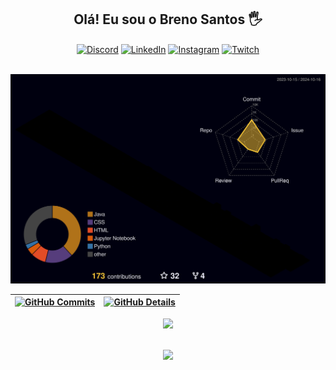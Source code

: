 <div style="display: inline_block" align="center"> 
    <h2>Olá! Eu sou o Breno Santos 🖐️</h2>
    <a href="https://discord.gg/gwAp5bGUEr"><img align="center" alt="Discord" src="https://img.shields.io/badge/Discord-7289DA?style=for-the-badge&logo=discord&logoColor=white"></a>
    <a href="https://www.linkedin.com/in/breno-amaral-84624123b/"><img align="center" alt="LinkedIn" src="https://img.shields.io/badge/LinkedIn-0077B5?style=for-the-badge&logo=linkedin&logoColor=white"></a>
    <a href="https://www.instagram.com/brenosantos.dev/"><img align="center" alt="Instagram" src="https://img.shields.io/badge/Instagram-E4405F?style=for-the-badge&logo=instagram&logoColor=white"></a>
    <a href="https://www.twitch.tv/devbrenosantos"><img align="center" alt="Twitch" src="https://img.shields.io/badge/Twitch-9347FF?style=for-the-badge&logo=twitch&logoColor=white"></a>
</div><br/>

  ![Status](./profile-3d-contrib/profile-night-rainbow.svg)

 | [![GitHub Commits](http://github-profile-summary-cards.vercel.app/api/cards/productive-time?username=DevBrenoSantos&theme=dracula&utcOffset=-3)](https://github.com/vn7n24fzkq/github-profile-summary-cards) | [![GitHub Details](http://github-profile-summary-cards.vercel.app/api/cards/profile-details?username=DevBrenoSantos&theme=dracula)](https://github.com/vn7n24fzkq/github-profile-summary-cards) |  
 | ----------- | ----------- |

<p align="center">
  <a href="https://skillicons.dev">
    <img src="https://skillicons.dev/icons?i=java,postgres,debian,angular,docker,raspberrypi,py,ts,spring,ubuntu,aws,bun,gcp,git,dotnet,dart,maven,arch,go,js,kali,kubernetes,azure,cs,django,cpp,mongodb,linux,flutter,mysql" />
  </a>
</p>

<br/>

<div align="center" >
     <img src="https://github-profile-trophy.vercel.app/?username=DevBrenoSantos&row=1&column=6&theme=dracula&margin-w=15&margin-h=15"/>
</div>
